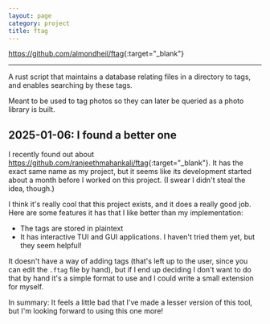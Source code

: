 ```yaml
---
layout: page
category: project
title: ftag
---
```


<https://github.com/almondheil/ftag>{:target="_blank"}

---

A rust script that maintains a database relating files in a directory to tags, and enables searching by these tags.

Meant to be used to tag photos so they can later be queried as a photo library is built.

## 2025-01-06: I found a better one

I recently found out about <https://github.com/ranjeethmahankali/ftag>{:target="_blank"}.
It has the exact same name as my project, but it seems like its development started about a month before I worked on this project.
(I swear I didn't steal the idea, though.)

I think it's really cool that this project exists, and it does a really good job. Here are some features it has that I like better than
my implementation:

- The tags are stored in plaintext
- It has interactive TUI and GUI applications. I haven't tried them yet, but they seem helpful!

It doesn't have a way of adding tags (that's left up to the user, since you can edit the `.ftag` file by hand), but if I end up deciding
I don't want to do that by hand it's a simple format to use and I could write a small extension for myself.

In summary: It feels a little bad that I've made a lesser version of this tool, but I'm looking forward to using this one more!

